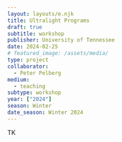 ```yaml
---
layout: layouts/e.njk
title: Ultralight Programs
draft: true
subtitle: workshop
publisher: University of Tennessee
date: 2024-02-25
# featured_image: /assets/media/
type: project
collaborator:
  - Peter Pelberg
medium:
  - teaching
subtype: workshop
year: ["2024"]
season: Winter
date_season: Winter 2024
---
```


TK
